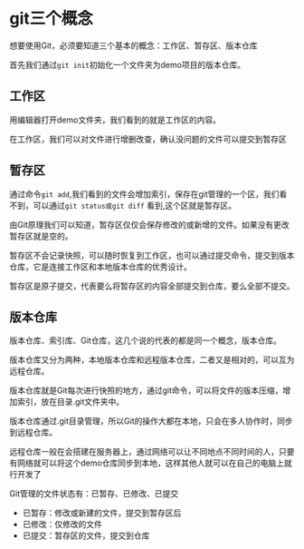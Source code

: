 # git三个概念

想要使用Git，必须要知道三个基本的概念：工作区、暂存区、版本仓库

首先我们通过`git init`初始化一个文件夹为demo项目的版本仓库。

## 工作区

用编辑器打开demo文件夹，我们看到的就是工作区的内容。

在工作区，我们可以对文件进行增删改查，确认没问题的文件可以提交到暂存区

## 暂存区

通过命令`git add`,我们看到的文件会增加索引，保存在git管理的一个区，我们看不到，可以通过`git status或git diff` 看到,这个区就是暂存区。

由Git原理我们可以知道，暂存区仅仅会保存修改的或新增的文件。如果没有更改暂存区就是空的。

暂存区不会记录快照，可以随时恢复到工作区，也可以通过提交命令，提交到版本仓库，它是连接工作区和本地版本仓库的优秀设计。

暂存区是原子提交，代表要么将暂存区的内容全部提交到仓库，要么全部不提交。

## 版本仓库

版本仓库、索引库、Git仓库，这几个说的代表的都是同一个概念，版本仓库。

版本仓库又分为两种，本地版本仓库和远程版本仓库，二者又是相对的，可以互为远程仓库。

版本仓库就是Git每次进行快照的地方，通过git命令，可以将文件的版本压缩，增加索引，放在目录.git文件夹中。

版本仓库通过.git目录管理，所以Git的操作大都在本地，只会在多人协作时，同步到远程仓库。

远程仓库一般在会搭建在服务器上，通过网络可以让不同地点不同时间的人，只要有网络就可以将这个demo仓库同步到本地，这样其他人就可以在自己的电脑上就行开发了


Git管理的文件状态有：已暂存、已修改、已提交

- 已暂存：修改或新建的文件，提交到暂存区后
- 已修改：仅修改的文件
- 已提交：暂存区的文件，提交到仓库